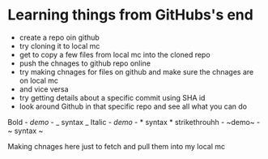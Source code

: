 # Learning things from GitHubs's end

* create a repo oin github
* try cloning it to local mc
* get to copy a few files from local mc into the cloned repo
* push the chnages to github repo online
* try making chnages for files on github and make sure the chnages are on local mc
* and vice versa
* try getting details about a specific commit using SHA id
* look around Github in that specific repo and see all what you can do


Bold - _demo_ - _ syntax _
Italic - *demo* - * syntax *
strikethrouhh - ~demo~ - ~ syntax ~


Making chnages here just to fetch and pull them into my local mc
